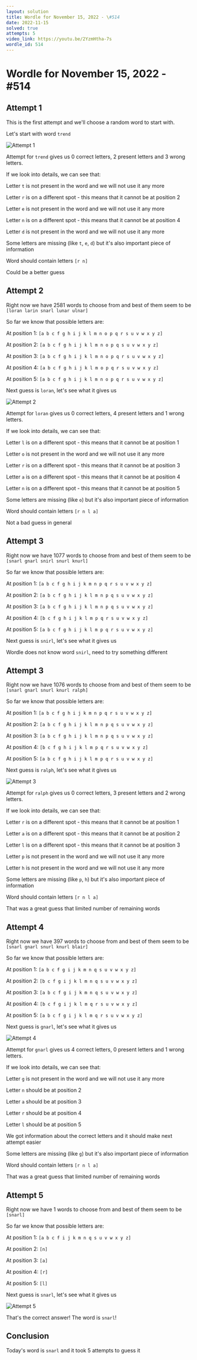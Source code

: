 ```yaml
---
layout: solution
title: Wordle for November 15, 2022 - \#514
date: 2022-11-15
solved: true
attempts: 5
video_link: https://youtu.be/2YzmHtha-7s
wordle_id: 514
---
```


# Wordle for November 15, 2022 - \#514

## Attempt 1

This is the first attempt and we'll choose a random word to start with.

Let's start with word `trend`

![Attempt 1](2022-11-15/attempt-1.png)

Attempt for `trend` gives us 0 correct letters, 2 present letters and 3 wrong letters.

If we look into details, we can see that:

Letter `t` is not present in the word and we will not use it any more

Letter `r` is on a different spot - this means that it cannot be at position 2

Letter `e` is not present in the word and we will not use it any more

Letter `n` is on a different spot - this means that it cannot be at position 4

Letter `d` is not present in the word and we will not use it any more

Some letters are missing (like `t`, `e`, `d`) but it's also important piece of information

Word should contain letters `[r n]`

Could be a better guess



## Attempt 2

Right now we have 2581 words to choose from and best of them seem to be `[loran larin snarl lunar ulnar]`

So far we know that possible letters are:

At position 1: `[a b c f g h i j k l m n o p q r s u v w x y z]`

At position 2: `[a b c f g h i j k l m n o p q s u v w x y z]`

At position 3: `[a b c f g h i j k l m n o p q r s u v w x y z]`

At position 4: `[a b c f g h i j k l m o p q r s u v w x y z]`

At position 5: `[a b c f g h i j k l m n o p q r s u v w x y z]`

Next guess is `loran`, let's see what it gives us

![Attempt 2](2022-11-15/attempt-2.png)

Attempt for `loran` gives us 0 correct letters, 4 present letters and 1 wrong letters.

If we look into details, we can see that:

Letter `l` is on a different spot - this means that it cannot be at position 1

Letter `o` is not present in the word and we will not use it any more

Letter `r` is on a different spot - this means that it cannot be at position 3

Letter `a` is on a different spot - this means that it cannot be at position 4

Letter `n` is on a different spot - this means that it cannot be at position 5

Some letters are missing (like `o`) but it's also important piece of information

Word should contain letters `[r n l a]`

Not a bad guess in general



## Attempt 3

Right now we have 1077 words to choose from and best of them seem to be `[snarl gnarl snirl snurl knurl]`

So far we know that possible letters are:

At position 1: `[a b c f g h i j k m n p q r s u v w x y z]`

At position 2: `[a b c f g h i j k l m n p q s u v w x y z]`

At position 3: `[a b c f g h i j k l m n p q s u v w x y z]`

At position 4: `[b c f g h i j k l m p q r s u v w x y z]`

At position 5: `[a b c f g h i j k l m p q r s u v w x y z]`

Next guess is `snirl`, let's see what it gives us

Wordle does not know word `snirl`, need to try something different

## Attempt 3

Right now we have 1076 words to choose from and best of them seem to be `[snarl gnarl snurl knurl ralph]`

So far we know that possible letters are:

At position 1: `[a b c f g h i j k m n p q r s u v w x y z]`

At position 2: `[a b c f g h i j k l m n p q s u v w x y z]`

At position 3: `[a b c f g h i j k l m n p q s u v w x y z]`

At position 4: `[b c f g h i j k l m p q r s u v w x y z]`

At position 5: `[a b c f g h i j k l m p q r s u v w x y z]`

Next guess is `ralph`, let's see what it gives us

![Attempt 3](2022-11-15/attempt-3.png)

Attempt for `ralph` gives us 0 correct letters, 3 present letters and 2 wrong letters.

If we look into details, we can see that:

Letter `r` is on a different spot - this means that it cannot be at position 1

Letter `a` is on a different spot - this means that it cannot be at position 2

Letter `l` is on a different spot - this means that it cannot be at position 3

Letter `p` is not present in the word and we will not use it any more

Letter `h` is not present in the word and we will not use it any more

Some letters are missing (like `p`, `h`) but it's also important piece of information

Word should contain letters `[r n l a]`

That was a great guess that limited number of remaining words



## Attempt 4

Right now we have 397 words to choose from and best of them seem to be `[snarl gnarl snurl knurl blair]`

So far we know that possible letters are:

At position 1: `[a b c f g i j k m n q s u v w x y z]`

At position 2: `[b c f g i j k l m n q s u v w x y z]`

At position 3: `[a b c f g i j k m n q s u v w x y z]`

At position 4: `[b c f g i j k l m q r s u v w x y z]`

At position 5: `[a b c f g i j k l m q r s u v w x y z]`

Next guess is `gnarl`, let's see what it gives us

![Attempt 4](2022-11-15/attempt-4.png)

Attempt for `gnarl` gives us 4 correct letters, 0 present letters and 1 wrong letters.

If we look into details, we can see that:

Letter `g` is not present in the word and we will not use it any more

Letter `n` should be at position 2

Letter `a` should be at position 3

Letter `r` should be at position 4

Letter `l` should be at position 5

We got information about the correct letters and it should make next attempt easier

Some letters are missing (like `g`) but it's also important piece of information

Word should contain letters `[r n l a]`

That was a great guess that limited number of remaining words



## Attempt 5

Right now we have 1 words to choose from and best of them seem to be `[snarl]`

So far we know that possible letters are:

At position 1: `[a b c f i j k m n q s u v w x y z]`

At position 2: `[n]`

At position 3: `[a]`

At position 4: `[r]`

At position 5: `[l]`

Next guess is `snarl`, let's see what it gives us

![Attempt 5](2022-11-15/attempt-5.png)

That's the correct answer! The word is `snarl`!

## Conclusion

Today's word is `snarl` and it took 5 attempts to guess it

